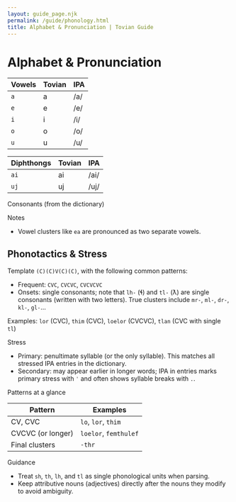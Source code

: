 ```yaml
---
layout: guide_page.njk
permalink: /guide/phonology.html
title: Alphabet & Pronunciation | Tovian Guide
---
```

# Alphabet & Pronunciation

<table>
  <thead>
    <tr><th>Vowels</th><th>Tovian</th><th>IPA</th></tr>
  </thead>
  <tbody>
    <tr><td><code>a</code></td><td class="tovian">a</td><td>/a/</td></tr>
    <tr><td><code>e</code></td><td class="tovian">e</td><td>/e/</td></tr>
    <tr><td><code>i</code></td><td class="tovian">i</td><td>/i/</td></tr>
    <tr><td><code>o</code></td><td class="tovian">o</td><td>/o/</td></tr>
    <tr><td><code>u</code></td><td class="tovian">u</td><td>/u/</td></tr>
  </tbody>
  </table>

<table>
  <thead>
    <tr><th>Diphthongs</th><th>Tovian</th><th>IPA</th></tr>
  </thead>
  <tbody>
    <tr><td><code>ai</code></td><td class="tovian">ai</td><td>/ai/</td></tr>
    <tr><td><code>uj</code></td><td class="tovian">uj</td><td>/uj/</td></tr>
  </tbody>
</table>

Consonants (from the dictionary)

<div id="consonantsAuto"></div>

Notes

- Vowel clusters like <code>ea</code> are pronounced as two separate vowels.

## Phonotactics & Stress

Template <code>(C)(C)V(C)(C)</code>, with the following common patterns:
- Frequent: <code>CVC</code>, <code>CVCVC</code>, <code>CVCVCVC</code>
- Onsets: single consonants; note that <code>lh-</code> (ɬ) and <code>tl-</code> (ƛ) are single consonants (written with two letters). True clusters include <code>mr-</code>, <code>ml-</code>, <code>dr-</code>, <code>kl-</code>, <code>gl-</code>...


Examples: <code>lor</code> (CVC), <code>thim</code> (CVC), <code>loelor</code> (CVCVC), <code>tlan</code> (CVC with single <code>tl</code>)

Stress

- Primary: penultimate syllable (or the only syllable). This matches all stressed IPA entries in the dictionary.
- Secondary: may appear earlier in longer words; IPA in entries marks primary stress with <code>ˈ</code> and often shows syllable breaks with <code>.</code>.

Patterns at a glance

<table>
  <thead>
    <tr><th>Pattern</th><th>Examples</th></tr>
  </thead>
  <tbody>
    <tr><td>CV, CVC</td><td><code>lo</code>, <code>lor</code>, <code>thim</code></td></tr>
    <tr><td>CVCVC (or longer)</td><td><code>loelor</code>, <code>femthulef</code></td></tr>
    <tr><td>Final clusters</td><td><code>-thr</code></td></tr>
  </tbody>
</table>

Guidance

- Treat <code>sh</code>, <code>th</code>, <code>lh</code>, and <code>tl</code> as single phonological units when parsing.
- Keep attributive nouns (adjectives) directly after the nouns they modify to avoid ambiguity.

